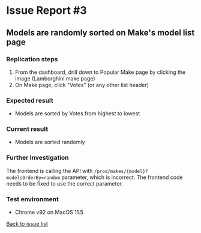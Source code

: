 # Issue Report #3

## Models are randomly sorted on Make's model list page

### Replication steps
1. From the dashboard, drill down to Popular Make page by clicking the image (Lamborghini make page)
2. On Make page, click "Votes" (or any other list header)

### Expected result
* Models are sorted by Votes from highest to lowest

### Current result
* Models are sorted randomly

### Further Investigation
The frontend is calling the API with `/prod/makes/{model}?modelsOrderBy=random` parameter, which is incorrect. The frontend code needs to be fixed to use the correct parameter.

### Test environment
* Chrome v92 on MacOS 11.5

[Back to issue list](./IssueList.md)
